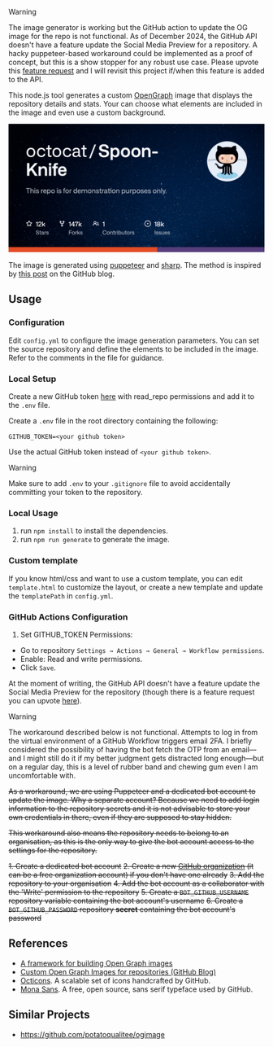 >[!WARNING]
> The image generator is working but the GitHub action to update the OG image for the repo is not functional. As of December 2024, the GitHub API doesn't have a feature update the Social Media Preview for a repository. A hacky puppeteer-based workaround could be implemented as a proof of concept, but this is a show stopper for any robust use case. Please upvote this [feature request](https://github.com/orgs/community/discussions/32166) and I will revisit this project if/when this feature is added to the API.

This node.js tool generates a custom [OpenGraph](https://www.opengraph.xyz/) image that displays the repository details and stats. Your can choose what elements are included in the image and even use a custom background.

![Repo OpenGraph Image](example-og-image.png)

The image is generated using [puppeteer](https://github.com/GoogleChrome/puppeteer) and [sharp](https://github.com/lovell/sharp). The method is inspired by [this post](https://github.blog/open-source/git/framework-building-open-graph-images/) on the GitHub blog.

## Usage

### Configuration

Edit `config.yml` to configure the image generation parameters. You can set the source repository and define the elements to be included in the image. Refer to the comments in the file for guidance.

### Local Setup

Create a new GitHub token [here](https://github.com/settings/tokens) with read_repo permissions and add it to the `.env` file.

Create a `.env` file in the root directory containing the following:
```
GITHUB_TOKEN=<your github token>
```
Use the actual GitHub token instead of `<your github token>`.

> [!WARNING]
> Make sure to add `.env` to your `.gitignore` file to avoid accidentally committing your token to the repository.

### Local Usage

1. run `npm install` to install the dependencies.
2. run `npm run generate` to generate the image.

### Custom template

If you know html/css and want to use a custom template, you can edit `template.html` to customize the layout, or create a new template and update the `templatePath` in `config.yml`.

### GitHub Actions Configuration

1. Set GITHUB_TOKEN Permissions:
- Go to repository `Settings → Actions → General → Workflow permissions`.
- Enable: Read and write permissions.
- Click `Save`.

At the moment of writing, the GitHub API doesn't have a feature update the Social Media Preview for the repository (though there is a feature request you can upvote [here](https://github.com/orgs/community/discussions/32166)). 

> [!WARNING]
> The workaround described below is not functional. Attempts to log in from the virtual environment of a GitHub Workflow triggers email 2FA. I briefly considered the possibility of having the bot fetch the OTP from an email—and I might still do it if my better judgment gets distracted long enough—but on a regular day, this is a level of rubber band and chewing gum even I am uncomfortable with.
 
~~As a workaround, we are using Puppeteer and a dedicated bot account to update the image. Why a separate account? Because we need to add login information to the repository secrets and it is not advisable to store your own credentials in there, even if they are supposed to stay hidden.~~

~~This workaround also means the repository needs to belong to an organisation, as this is the only way to give the bot account access to the settings for the repository.~~

~~1. Create a dedicated bot account~~
~~2. Create a new [GitHub organization](https://github.com/settings/organizations) (it can be a free organization account) if you don't have one already~~
~~3. Add the repository to your organisation~~
~~4. Add the bot account as a collaborator with the 'Write' permission to the repository~~
~~5. Create a `BOT_GITHUB_USERNAME` repository variable containing the bot account's username~~
~~6. Create a `BOT_GITHUB_PASSWORD` repository **secret** containing the bot account's password~~

## References

- [A framework for building Open Graph images](https://github.blog/open-source/git/framework-building-open-graph-images/)
- [Custom Open Graph Images for repositories (GitHub Blog)](https://github.blog/news-insights/product-news/custom-open-graph-images-for-repositories/)
- [Octicons](https://primer.style/foundations/icons). A scalable set of icons handcrafted by GitHub.
- [Mona Sans](https://github.com/github/mona-sans). A free, open source, sans serif typeface used by GitHub.

## Similar Projects

- https://github.com/potatoqualitee/ogimage